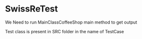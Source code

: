 # SwissReTest

We Need to run MainClassCoffeeShop main method to get output 

Test class is present in SRC folder in the name of TestCase
